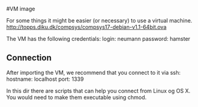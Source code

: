 #VM image

For some things it might be easier (or necessary) to use a virtual machine.
http://topps.diku.dk/compsys/compsys17-debian-v1.1-64bit.ova

The VM has the following credentials:
login: neumann
password: hamster

## Connection
After importing the VM, we recommend that you connect to it via ssh:
hostname: localhost
port: 1339

In this dir there are scripts that can help you connect from Linux og OS X. You would need to make them executable using chmod.

